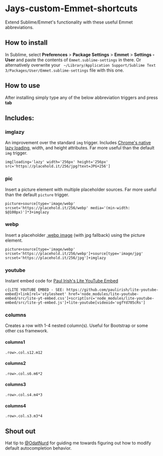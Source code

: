 # Jays-custom-Emmet-shortcuts

Extend Sublime/Emmet's functionality with these useful Emmet abbreviations.

## How to install
In Sublime, select **Preferences** > **Package Settings** > **Emmet** > **Settings - User** and paste the contents of ``Emmet.sublime-settings`` in there. Or alternatively overwrite your `` ~/⁨Library/Application Support/Sublime Text 3⁩/⁨Packages/User/Emmet.sublime-settings`` file with this one.

## How to use
After installing simply type any of the below abbreviation triggers and press **tab**

## Includes:

### imglazy
An improvement over the standard ``img`` trigger. Includes [Chrome's native lazy loading](https://web.dev/native-lazy-loading/), width, and height attributes. Far more useful than the default ``img`` trigger.

``img[loading='lazy' width='256px' height='256px' src='https://placehold.it/256/jpg?text=JPG+256']``

### pic
Insert a picture element with multiple placeholder sources. Far more useful than the default ``picture`` trigger.

``picture>source[type='image/webp' srcset='https://placehold.it/256/webp' media='(min-width: $@100px)']*3+imglazy``

### webp
Insert a placeholder [.webp image](https://developers.google.com/speed/webp) (with jpg fallback) using the picture element.

``picture>source[type='image/webp' srcset='https://placehold.it/256/webp']+source[type='image/jpg' srcset='https://placehold.it/256/jpg']+imglazy``

### youtube
Instant embed code for [Paul Irish's Lite YouTube Embed](https://github.com/paulirish/lite-youtube-embed)

``c{LITE YOUTUBE EMBED - SEE: https://github.com/paulirish/lite-youtube-embed}+link[rel='stylesheet' href='node_modules/lite-youtube-embed/src/lite-yt-embed.css']+script[src='node_modules/lite-youtube-embed/src/lite-yt-embed.js']+lite-youtube[videoid='ogfYd705cRs']``

### columns
Creates a row with 1-4 nested column(s). Useful for Bootstrap or some other css framework.

#### columns1
``.row>.col.s12.m12``

#### columns2
``.row>.col.s6.m6*2``

#### columns3
``.row>.col.s4.m4*3``

#### columns4
``.row>.col.s3.m3*4``

## Shout out
Hat tip to [@OdatNurd](https://github.com/OdatNurd) for guiding me towards figuring out how to modify default autocompletion behavior.
